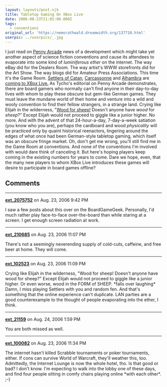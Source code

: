 ```yaml
---
layout: layouts/post.njk
title: Tabletop Gaming On XBox Live
date: 2006-08-23T21:02:00.000Z
tags:
  - conventions
original_url: 'https://nemorathwald.dreamwidth.org/137710.html'
userpic: ../userpics/_.jpg
---
```

I just read on [Penny Arcade](http://www.penny-arcade.com/2006/08/23) news of a development which might take yet another aspect of science fiction conventions and cause its attendees to evaporate into some kind of _luminiferous ether_ on the internet. The way eBay did for the Dealers Room. The way artist's WWW storefronts did for the Art Show. The way blogs did for Amateur Press Associations. This time it's the Game Room. [Settlers of Catan](http://www.boardgamegeek.com/game/13), [Carcassonne](http://www.boardgamegeek.com/game/822) and [Alhambra](http://www.boardgamegeek.com/game/6249) are [coming to XBox Live.](http://1up.com/do/newsStory?cId=3153084) As Tycho's editorial on Penny Arcade demonstrates, there are board gamers who normally can't find anyone in their day-to-day lives with whom to play these obscure but gem-like German games. They must leave the mundane world of their home and venture into a wild and wooly convention to find their fellow strangers, in a strange land. Crying like Elijah in the wilderness, "[Wood for sheep!](http://www.boardgamegeek.com/image/53589) Doesn't anyone have _wood_ for _sheep_?" Except Elijah would not proceed to giggle like a junior higher. No more. And with the advent of that 24-hour-a-day, 7-day-a-week satiation (you know who you are), perhaps the cardboard and wood _physicality_ will be practiced only by quaint historical reenactors, lingering around the edges of what once had been German-style tabletop gaming, which itself was an obscure fringe market. Oh, don't get me wrong, you'll still find me in the Game Room at conventions. And none of the conventions I'm involved with would dare think of canceling it. But here's hoping players keep coming in the existing numbers for years to come. Dare we hope, even, that the many new players to whom XBox Live introduces these games will desire to participate in board games offline?

## Comments

---

**[ext_2075752](https://www.dreamwidth.org/users/ext_2075752)** on Aug. 23, 2006 9:42 PM

I saw a few posts about this over on the BoardGameGeek. Personally, I'd much rather play face-to-face over-the-board than while staring at a screen. I get enough screen radiation at work.

---

**[ext_210685](https://www.dreamwidth.org/users/ext_210685)** on Aug. 23, 2006 11:07 PM

There's not a seemingly neverending supply of cold-cuts, caffeine, and free beer at home. They will come.

---

**[ext_102523](https://www.dreamwidth.org/users/ext_102523)** on Aug. 23, 2006 11:09 PM

Crying like Elijah in the wilderness, "Wood for sheep! Doesn't anyone have wood for sheep?" Except Elijah would not proceed to giggle like a junior higher. Or even worse, wood in the FORM of SHEEP. \*falls over laughing\* Damn, I miss playing Settlers with you and random fen. And that's something that the online experience can't duplicate. LAN parties are a good counterexample to the thought of people evaporating into the ether, I think.

---

**[ext_21159](https://www.dreamwidth.org/users/ext_21159)** on Aug. 24, 2006 1:59 PM

You are both missed as well.

---

**[ext_100082](https://www.dreamwidth.org/users/ext_100082)** on Aug. 23, 2006 11:34 PM

The internet hasn't killed Scrabble tournaments or poker tournaments, either. If cons can survive World of Warcraft, they'll weather this, too. Admittedly, the Internet Lounge is now the whole hotel, tho. Is that good or bad? I don't know. I'm expecting to walk into the lobby one of these days, and find four people sitting in comfy chairs playing online \*with each other\*. ;-)
